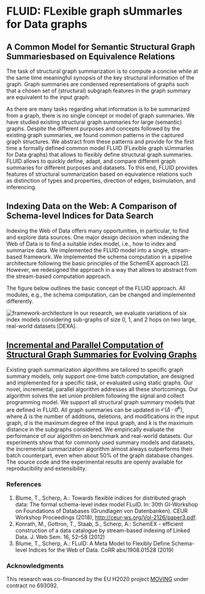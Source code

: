 # FLUID: FLexible graph sUmmarIes for Data graphs

## A Common Model for Semantic Structural Graph Summariesbased on Equivalence Relations

The task of structural graph summarization is to compute a concise while at the same time meaningful synopsis of the key structural information of the graph.
Graph summaries are condensed representations of graphs such that a chosen set of (structural) subgraph features in the graph summary are equivalent to the input graph. 

As there are many tasks regarding what information is to be summarized from a graph, there is no single concept or model of graph summaries.
We have studied existing structural graph summaries for large (semantic) graphs.
Despite the different purposes and concepts followed by the existing graph summaries, we found common patterns in the captured graph structures.
We abstract from these patterns and provide for the first time a formally defined common model FLUID (FLexible graph sUmmarIes for Data graphs) that allows to flexibly define structural graph summaries.
FLUID allows to quickly define, adapt, and compare different graph summaries for different purposes and datasets. 
To this end, FLUID provides features of structural summarization based on equivalence relations such as distinction of types and properties, direction of edges, bisimulation, and inferencing.

## Indexing Data on the Web: A Comparison of Schema-level Indices for Data Search
Indexing the Web of Data offers many opportunities, in particular, to find and explore data sources. 
One major design decision when indexing the Web of Data is to find a suitable index model, i.e., how to index and summarize data. 
We implemented the FLUID model into a single, stream-based framework. 
We implemented the schema computation in a pipeline architecture following the basic principles of the SchemEX approach [2]. 
However, we redesigned the approach in a way that allows to abstract from the stream-based computation approach.

The figure below outlines the basic concept of the FLUID approach. All modules, e.g., the schema computation, can be changed and implemented differently.

![framework-architecture](assets/images/fluid-framework-concept.png)
In our research, we evaluate variations of six index models considering sub-graphs of size 0, 1, and 2 hops on two large, real-world datasets [DEXA].




## [Incremental and Parallel Computation of Structural Graph Summaries for Evolving Graphs](/incremental)
Existing graph summarization algorithms are tailored to specific graph summary models, only support one-time batch computation, are designed and implemented for a specific task, or evaluated using static graphs. 
Our novel, incremental, parallel algorithm addresses all these shortcomings. 
Our algorithm solves the set union problem following the signal and collect programming model.
We support all structural graph summary models that are defined in FLUID. 
All graph summaries can be updated in $\mathcal{O}(\Delta \cdot d^k)$, where $\Delta$ is the number of additions, deletions, 
and modifications in the input graph, $d$ is the maximum degree of the input graph, and $k$ is the maximum distance in the subgraphs considered. 
We empirically evaluate the performance of our algorithm on benchmark and real-world datasets. 
Our experiments show that for commonly used summary models and datasets, the incremental summarization algorithm almost always outperforms their batch counterpart, 
even when about $50\%$ of the graph database changes. 
The source code and the experimental results are openly available for reproducibility and extensibility.

### References

1. Blume, T., Scherp, A.: Towards flexible indices for distributed graph data: The formal schema-level index model FLuID. In: 30th GI-Workshop on Foundations of Databases (Grundlagen von Datenbanken). CEUR Workshop Proceedings (2018), http://ceur-ws.org/Vol-2126/paper3.pdf.
2. Konrath, M., Gottron, T., Staab, S., Scherp, A.: SchemEX - efficient construction of a data catalogue by stream-based indexing of Linked Data. J. Web Sem. 16, 52–58 (2012)
3. Blume, T., Scherp, A.: FLuID: A Meta Model to Flexibly Define Schema-level Indices for the Web of Data. CoRR abs/1908.01528 (2019)

### Acknowledgments
This research was co-financed by the EU H2020 project [MOVING](http://www.moving-project.eu/) under contract no 693092.
